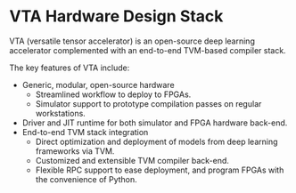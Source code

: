 <!--- Licensed to the Apache Software Foundation (ASF) under one -->
<!--- or more contributor license agreements.  See the NOTICE file -->
<!--- distributed with this work for additional information -->
<!--- regarding copyright ownership.  The ASF licenses this file -->
<!--- to you under the Apache License, Version 2.0 (the -->
<!--- "License"); you may not use this file except in compliance -->
<!--- with the License.  You may obtain a copy of the License at -->

<!---   http://www.apache.org/licenses/LICENSE-2.0 -->

<!--- Unless required by applicable law or agreed to in writing, -->
<!--- software distributed under the License is distributed on an -->
<!--- "AS IS" BASIS, WITHOUT WARRANTIES OR CONDITIONS OF ANY -->
<!--- KIND, either express or implied.  See the License for the -->
<!--- specific language governing permissions and limitations -->
<!--- under the License. -->

VTA Hardware Design Stack
=========================
VTA (versatile tensor accelerator) is an open-source deep learning accelerator complemented with an end-to-end TVM-based compiler stack.

The key features of VTA include:

- Generic, modular, open-source hardware
  - Streamlined workflow to deploy to FPGAs.
  - Simulator support to prototype compilation passes on regular workstations.
- Driver and JIT runtime for both simulator and FPGA hardware back-end.
- End-to-end TVM stack integration
  - Direct optimization and deployment of models from deep learning frameworks via TVM.
  - Customized and extensible TVM compiler back-end.
  - Flexible RPC support to ease deployment, and program FPGAs with the convenience of Python.

